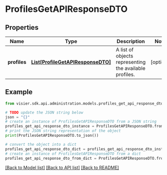 # ProfilesGetAPIResponseDTO


## Properties

Name | Type | Description | Notes
------------ | ------------- | ------------- | -------------
**profiles** | [**List[ProfileGetAPIResponseDTO]**](ProfileGetAPIResponseDTO.md) | A list of objects representing the available profiles. | [optional] 

## Example

```python
from visier.sdk.api.administration.models.profiles_get_api_response_dto import ProfilesGetAPIResponseDTO

# TODO update the JSON string below
json = "{}"
# create an instance of ProfilesGetAPIResponseDTO from a JSON string
profiles_get_api_response_dto_instance = ProfilesGetAPIResponseDTO.from_json(json)
# print the JSON string representation of the object
print(ProfilesGetAPIResponseDTO.to_json())

# convert the object into a dict
profiles_get_api_response_dto_dict = profiles_get_api_response_dto_instance.to_dict()
# create an instance of ProfilesGetAPIResponseDTO from a dict
profiles_get_api_response_dto_from_dict = ProfilesGetAPIResponseDTO.from_dict(profiles_get_api_response_dto_dict)
```
[[Back to Model list]](../README.md#documentation-for-models) [[Back to API list]](../README.md#documentation-for-api-endpoints) [[Back to README]](../README.md)


